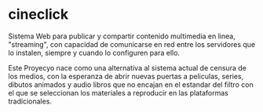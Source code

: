 # cineclick
Sistema Web para publicar y compartir contenido multimedia en linea, "streaming", 
con capacidad de comunicarse en red entre los servidores que lo instalen, siempre y cuando 
lo configuren para ello.

Este Proyecyo nace como una alternativa al sistema actual de censura de los medios, con la esperanza
de abrir nuevas puertas a peliculas, series, dibutos animados y audio libros que no encajan en el estandar
del filtro con el que se seleccionan los materiales a reproducir en las plataformas tradicionales.
